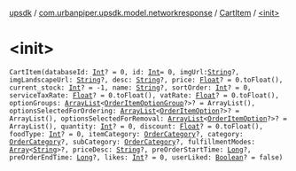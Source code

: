 [upsdk](../../index.md) / [com.urbanpiper.upsdk.model.networkresponse](../index.md) / [CartItem](index.md) / [&lt;init&gt;](./-init-.md)

# &lt;init&gt;

`CartItem(databaseId: `[`Int`](https://kotlinlang.org/api/latest/jvm/stdlib/kotlin/-int/index.html)`? = 0, id: `[`Int`](https://kotlinlang.org/api/latest/jvm/stdlib/kotlin/-int/index.html)` = 0, imgUrl: `[`String`](https://kotlinlang.org/api/latest/jvm/stdlib/kotlin/-string/index.html)`?, imgLandscapeUrl: `[`String`](https://kotlinlang.org/api/latest/jvm/stdlib/kotlin/-string/index.html)`?, desc: `[`String`](https://kotlinlang.org/api/latest/jvm/stdlib/kotlin/-string/index.html)`?, price: `[`Float`](https://kotlinlang.org/api/latest/jvm/stdlib/kotlin/-float/index.html)`? = 0.toFloat(), current_stock: `[`Int`](https://kotlinlang.org/api/latest/jvm/stdlib/kotlin/-int/index.html)`? = -1, name: `[`String`](https://kotlinlang.org/api/latest/jvm/stdlib/kotlin/-string/index.html)`?, sortOrder: `[`Int`](https://kotlinlang.org/api/latest/jvm/stdlib/kotlin/-int/index.html)`? = 0, serviceTaxRate: `[`Float`](https://kotlinlang.org/api/latest/jvm/stdlib/kotlin/-float/index.html)`? = 0.toFloat(), vatRate: `[`Float`](https://kotlinlang.org/api/latest/jvm/stdlib/kotlin/-float/index.html)`? = 0.toFloat(), optionGroups: `[`ArrayList`](https://developer.android.com/reference/java/util/ArrayList.html)`<`[`OrderItemOptionGroup`](../-order-item-option-group/index.md)`?>? = ArrayList(), optionsSelectedForOrdering: `[`ArrayList`](https://developer.android.com/reference/java/util/ArrayList.html)`<`[`OrderItemOption`](../-order-item-option/index.md)`?>? = ArrayList(), optionsSelectedForRemoval: `[`ArrayList`](https://developer.android.com/reference/java/util/ArrayList.html)`<`[`OrderItemOption`](../-order-item-option/index.md)`?>? = ArrayList(), quantity: `[`Int`](https://kotlinlang.org/api/latest/jvm/stdlib/kotlin/-int/index.html)`? = 0, discount: `[`Float`](https://kotlinlang.org/api/latest/jvm/stdlib/kotlin/-float/index.html)`? = 0.toFloat(), foodType: `[`Int`](https://kotlinlang.org/api/latest/jvm/stdlib/kotlin/-int/index.html)`? = 0, itemCategory: `[`OrderCategory`](../-order-category/index.md)`?, category: `[`OrderCategory`](../-order-category/index.md)`?, subCategory: `[`OrderCategory`](../-order-category/index.md)`?, fulfillmentModes: `[`Array`](https://kotlinlang.org/api/latest/jvm/stdlib/kotlin/-array/index.html)`<`[`String`](https://kotlinlang.org/api/latest/jvm/stdlib/kotlin/-string/index.html)`>?, priceDesc: `[`String`](https://kotlinlang.org/api/latest/jvm/stdlib/kotlin/-string/index.html)`?, preOrderStartTime: `[`Long`](https://kotlinlang.org/api/latest/jvm/stdlib/kotlin/-long/index.html)`?, preOrderEndTime: `[`Long`](https://kotlinlang.org/api/latest/jvm/stdlib/kotlin/-long/index.html)`?, likes: `[`Int`](https://kotlinlang.org/api/latest/jvm/stdlib/kotlin/-int/index.html)`? = 0, userLiked: `[`Boolean`](https://kotlinlang.org/api/latest/jvm/stdlib/kotlin/-boolean/index.html)`? = false)`